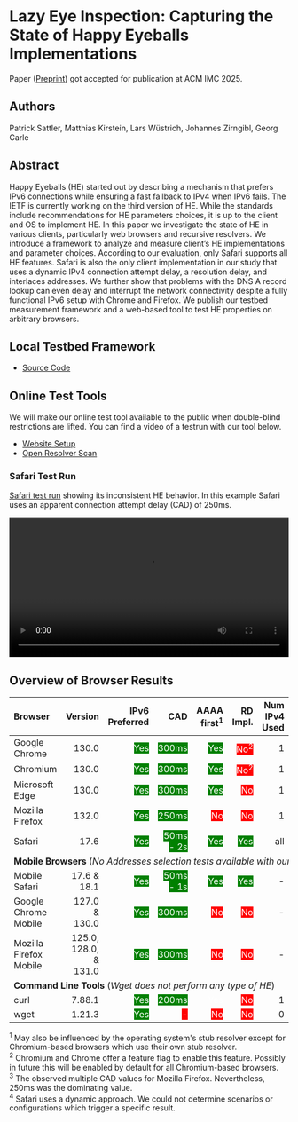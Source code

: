 # Lazy Eye Inspection: Capturing the State of Happy Eyeballs Implementations

Paper ([Preprint](https://arxiv.org/pdf/2412.00263)) got accepted for publication at ACM IMC 2025.

## Authors
Patrick Sattler, Matthias Kirstein, Lars Wüstrich, Johannes Zirngibl, Georg Carle

## Abstract

Happy Eyeballs (HE) started out by describing a mechanism that prefers IPv6 connections while ensuring a fast fallback to IPv4 when IPv6 fails. The IETF is currently working on the third version of HE. While the standards include recommendations for HE parameters choices, it is up to the client and OS to implement HE. In this paper we investigate the state of HE in various clients, particularly web browsers and recursive resolvers. We introduce a framework to analyze and measure client’s HE implementations and parameter choices. According to our evaluation, only Safari supports all HE features. Safari is also the only client implementation in our study that uses a dynamic IPv4 connection attempt delay, a resolution delay, and interlaces addresses. We further show that problems with the DNS A record lookup can even delay and interrupt the network connectivity despite a fully functional IPv6 setup with Chrome and Firefox. We publish our testbed measurement framework and a web-based tool to test HE properties on arbitrary browsers.

## Local Testbed Framework

- [Source Code](https://github.com/happy-eyeballs/happy-eyeballs.github.io/tree/main/local-testbed-framework)

## Online Test Tools

We will make our online test tool available to the public when double-blind restrictions are lifted. You can find a video of a testrun with our tool below.

- [Website Setup](https://github.com/happy-eyeballs/happy-eyeballs.github.io/tree/main/online-testing/webpage)
- [Open Resolver Scan](https://github.com/happy-eyeballs/happy-eyeballs.github.io/tree/main/online-testing/dnsscan)

### Safari Test Run

<a href="website-testrun.webm">Safari test run</a> showing its inconsistent HE behavior. In this example Safari uses an apparent connection attempt delay (CAD) of 250ms.

<video controls width="100%">
  <source src="website-testrun.webm" type="video/webm" />
</video>

## Overview of Browser Results


<table style="overflow: scroll; display: block;">
  <thead>
    <tr>
      <th style="text-align: left">Browser</th>
      <th style="text-align: right">Version</th>
      <th style="text-align: right">IPv6 Preferred</th>
      <th style="text-align: right">CAD</th>
      <th style="text-align: right">AAAA first<sup style="vertical-align: super">1</sup></th>
      <th style="text-align: right">RD Impl.</th>
      <th style="text-align: right">Num IPv4 Used</th>
      <th style="text-align: right">Num IPv6 Used</th>
      <th style="text-align: right">Addr. Selection</th>
      <th style="text-align: right">Local/Webtest Consistency</th>
    </tr>
  </thead>
  <tbody>
    <tr>
      <td style="text-align: left">Google Chrome</td>
      <td style="text-align: right">130.0</td>
      <td style="text-align: right"><span style="background-color:green;color:white">Yes</span></td>
      <td style="text-align: right"><span style="background-color:green;color:white">300ms</span></td>
      <td style="text-align: right"><span style="background-color:green;color:white">Yes</span></td>
      <td style="text-align: right"><span style="background-color:red;color:white">No<sup style="vertical-align: super">2</sup></span></td>
      <td style="text-align: right">1</td>
      <td style="text-align: right">1</td>
      <td style="text-align: right"><span style="background-color:red;color:white">No</span></td>
      <td style="text-align: right"><span style="background-color:green;color:white">Yes</span></td>
    </tr>
    <tr>
      <td style="text-align: left">Chromium</td>
      <td style="text-align: right">130.0</td>
      <td style="text-align: right"><span style="background-color:green;color:white">Yes</span></td>
      <td style="text-align: right"><span style="background-color:green;color:white">300ms</span></td>
      <td style="text-align: right"><span style="background-color:green;color:white">Yes</span></td>
      <td style="text-align: right"><span style="background-color:red;color:white">No<sup style="vertical-align: super">2</sup></span></td>
      <td style="text-align: right">1</td>
      <td style="text-align: right">1</td>
      <td style="text-align: right"><span style="background-color:red;color:white">No</span></td>
      <td style="text-align: right"><span style="background-color:green;color:white">Yes</span></td>
    </tr>
    <tr>
      <td style="text-align: left">Microsoft Edge</td>
      <td style="text-align: right">130.0</td>
      <td style="text-align: right"><span style="background-color:green;color:white">Yes</span></td>
      <td style="text-align: right"><span style="background-color:green;color:white">300ms</span></td>
      <td style="text-align: right"><span style="background-color:green;color:white">Yes</span></td>
      <td style="text-align: right"><span style="background-color:red;color:white">No</span></td>
      <td style="text-align: right">1</td>
      <td style="text-align: right">1</td>
      <td style="text-align: right"><span style="background-color:red;color:white">No</span></td>
      <td style="text-align: right"><span style="background-color:green;color:white">Yes</span></td>
    </tr>
    <tr>
      <td style="text-align: left">Mozilla Firefox</td>
      <td style="text-align: right">132.0</td>
      <td style="text-align: right"><span style="background-color:green;color:white">Yes</span></td>
      <td style="text-align: right"><span style="background-color:green;color:white">250ms</span></td>
      <td style="text-align: right"><span style="background-color:red;color:white">No</span></td>
      <td style="text-align: right"><span style="background-color:red;color:white">No</span></td>
      <td style="text-align: right">1</td>
      <td style="text-align: right">1</td>
      <td style="text-align: right"><span style="background-color:red;color:white">No</span></td>
      <td style="text-align: right"><span style="background-color:orange;color:white">Mostly<sup style="vertical-align: super">3</sup></span></td>
    </tr>
    <tr>
      <td style="text-align: left">Safari</td>
      <td style="text-align: right">17.6</td>
      <td style="text-align: right"><span style="background-color:green;color:white">Yes</span></td>
      <td style="text-align: right"><span style="background-color:green;color:white">50ms - 2s</span></td>
      <td style="text-align: right"><span style="background-color:green;color:white">Yes</span></td>
      <td style="text-align: right"><span style="background-color:green;color:white">Yes</span></td>
      <td style="text-align: right">all</td>
      <td style="text-align: right">all</td>
      <td style="text-align: right"><span style="background-color:green;color:white">Yes</span></td>
      <td style="text-align: right"><span style="background-color:red;color:white">No<sup style="vertical-align: super">4</sup></span></td>
    </tr>
    <tr>
      <td style="text-align: left;" colspan="10"><strong>Mobile Browsers</strong> (<em>No Addresses selection tests available with our website testing</em>)</td>
    </tr>
    <tr>
      <td style="text-align: left">Mobile Safari</td>
      <td style="text-align: right">17.6 &amp; 18.1</td>
      <td style="text-align: right"><span style="background-color:green;color:white">Yes</span></td>
      <td style="text-align: right"><span style="background-color:green;color:white">50ms - 1s</span></td>
      <td style="text-align: right"><span style="background-color:green;color:white">Yes</span></td>
      <td style="text-align: right"><span style="background-color:green;color:white">Yes</span></td>
      <td style="text-align: right">-</td>
      <td style="text-align: right">-</td>
      <td style="text-align: right">-</td>
      <td style="text-align: right">-</td>
    </tr>
    <tr>
      <td style="text-align: left">Google Chrome Mobile</td>
      <td style="text-align: right">127.0 &amp; 130.0</td>
      <td style="text-align: right"><span style="background-color:green;color:white">Yes</span></td>
      <td style="text-align: right"><span style="background-color:green;color:white">300ms</span></td>
      <td style="text-align: right"><span style="background-color:red;color:white">No</span></td>
      <td style="text-align: right"><span style="background-color:red;color:white">No</span></td>
      <td style="text-align: right">-</td>
      <td style="text-align: right">-</td>
      <td style="text-align: right">-</td>
      <td style="text-align: right">-</td>
    </tr>
    <tr>
      <td style="text-align: left">Mozilla Firefox Mobile</td>
      <td style="text-align: right">125.0, 128.0, &amp; 131.0</td>
      <td style="text-align: right"><span style="background-color:green;color:white">Yes</span></td>
      <td style="text-align: right"><span style="background-color:green;color:white">300ms</span></td>
      <td style="text-align: right"><span style="background-color:red;color:white">No</span></td>
      <td style="text-align: right"><span style="background-color:red;color:white">No</span></td>
      <td style="text-align: right">-</td>
      <td style="text-align: right">-</td>
      <td style="text-align: right">-</td>
      <td style="text-align: right">-</td>
    </tr>
    <tr>
      <td style="text-align: left" colspan="10"><strong>Command Line Tools</strong> (<em>Wget does not perform any type of HE</em>)</td>
    </tr>
    <tr>
      <td style="text-align: left">curl</td>
      <td style="text-align: right">7.88.1</td>
      <td style="text-align: right"><span style="background-color:green;color:white">Yes</span></td>
      <td style="text-align: right"><span style="background-color:green;color:white">200ms</span></td>
      <td style="text-align: right"><span style="background-color:gree;color:white">Yes</span></td>
      <td style="text-align: right"><span style="background-color:red;color:white">No</span></td>
      <td style="text-align: right">1</td>
      <td style="text-align: right">1</td>
      <td style="text-align: right"><span style="background-color:red;color:white">No</span></td>
      <td style="text-align: right">-</td>
    </tr>
    <tr>
      <td style="text-align: left">wget</td>
      <td style="text-align: right">1.21.3</td>
      <td style="text-align: right"><span style="background-color:green;color:white">Yes</span></td>
      <td style="text-align: right"><span style="background-color:red;color:white">-</span></td>
      <td style="text-align: right"><span style="background-color:red;color:white">No</span></td>
      <td style="text-align: right"><span style="background-color:red;color:white">No</span></td>
      <td style="text-align: right">0</td>
      <td style="text-align: right">1</td>
      <td style="text-align: right"><span style="background-color:red;color:white">No</span></td>
      <td style="text-align: right">-</td>
    </tr>
  </tbody>
</table>

<sup style="vertical-align: super">1</sup> May also be influenced by the operating system's stub resolver except for Chromium-based browsers which use their own stub resolver.<br/>
<sup style="vertical-align: super">2</sup> Chromium and Chrome offer a feature flag to enable this feature. Possibly in future this will be enabled by default for all Chromium-based browsers.<br/>
<sup style="vertical-align: super">3</sup> The observed multiple CAD values for Mozilla Firefox. Nevertheless, 250ms was the dominating value.<br/>
<sup style="vertical-align: super">4</sup> Safari uses a dynamic approach. We could not determine scenarios or configurations which trigger a specific result.<br/>
